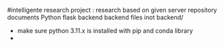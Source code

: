 #intelligente research project : research based on given server repository documents
Python flask backend
 backend files inot backend/
 - make sure python 3.11.x is installed with pip and conda library
 - 

